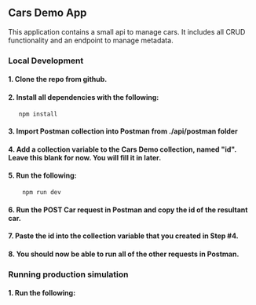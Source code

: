 ## Cars Demo App

This application contains a small api to manage cars. It includes all CRUD functionality and an endpoint to manage metadata.

### Local Development

#### 1. Clone the repo from github.

#### 2. Install all dependencies with the following:

```
   npm install
```

#### 3. Import Postman collection into Postman from ./api/postman folder

#### 4. Add a collection variable to the Cars Demo collection, named "id". Leave this blank for now. You will fill it in later.

#### 5. Run the following:

```
    npm run dev
```

#### 6. Run the POST Car request in Postman and copy the id of the resultant car.

#### 7. Paste the id into the collection variable that you created in Step #4.

#### 8. You should now be able to run all of the other requests in Postman.

### Running production simulation

#### 1. Run the following:
